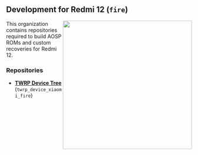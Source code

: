 ## Development for Redmi 12 (`fire`)
<img align="right" width="350" height="350" src="https://fdn2.gsmarena.com/vv/pics/xiaomi/xiaomi-redmi-12-4.jpg">

This organization contains repositories required to build AOSP ROMs and custom recoveries for Redmi 12.

### Repositories
* [**TWRP Device Tree**](https://github.com/Xiaomi-fire-unofficial-development/twrp_device_xiaomi_fire) (`twrp_device_xiaomi_fire`)
